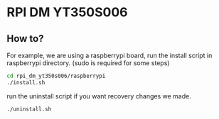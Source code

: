 # RPI DM YT350S006

## How to?

For example, we are using a raspberrypi board, run the
install script in raspberrypi directory.
(sudo is required for some steps)

```bash
cd rpi_dm_yt350s006/raspberrypi
./install.sh
```

run the uninstall script if you want recovery changes we made.
```bash
./uninstall.sh
```
